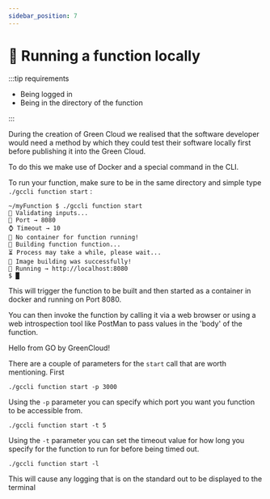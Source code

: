```yaml
---
sidebar_position: 7
---
```


# 🏃 Running a function locally

:::tip requirements

-   Being logged in
-   Being in the directory of the function

:::

During the creation of Green Cloud we realised that the software developer would need a method by which they could test their software locally first before publishing it into the Green Cloud.

To do this we make use of Docker and a special command in the CLI.

To run your function, make sure to be in the same directory and simple type `./gccli function start` :

<cliWindow>

```text {1}
~/myFunction $ ./gccli function start
👷 Validating inputs...
🧭 Port → 8080
⌚ Timeout → 10
📍 No container for function running!
🚀 Building function function...
⏳️ Process may take a while, please wait...
🧩 Image building was successfully!
🔗 Running → http://localhost:8080
$ █
```

</cliWindow>

This will trigger the function to be built and then started as a container in docker and running on Port 8080.

You can then invoke the function by calling it via a web browser or using a web introspection tool like PostMan to pass values in the 'body' of the function.

<browserWindow minHeight={150} url="http://localhost:8080">

Hello from GO by GreenCloud!

</browserWindow>

There are a couple of parameters for the `start` call that are worth mentioning. First

```console
./gccli function start -p 3000
```

Using the `-p` parameter you can specify which port you want you function to be accessible from.

```console
./gccli function start -t 5
```

Using the `-t` parameter you can set the timeout value for how long you specify for the function to run for before being timed out.

```console
./gccli function start -l
```

This will cause any logging that is on the standard out to be displayed to the terminal
